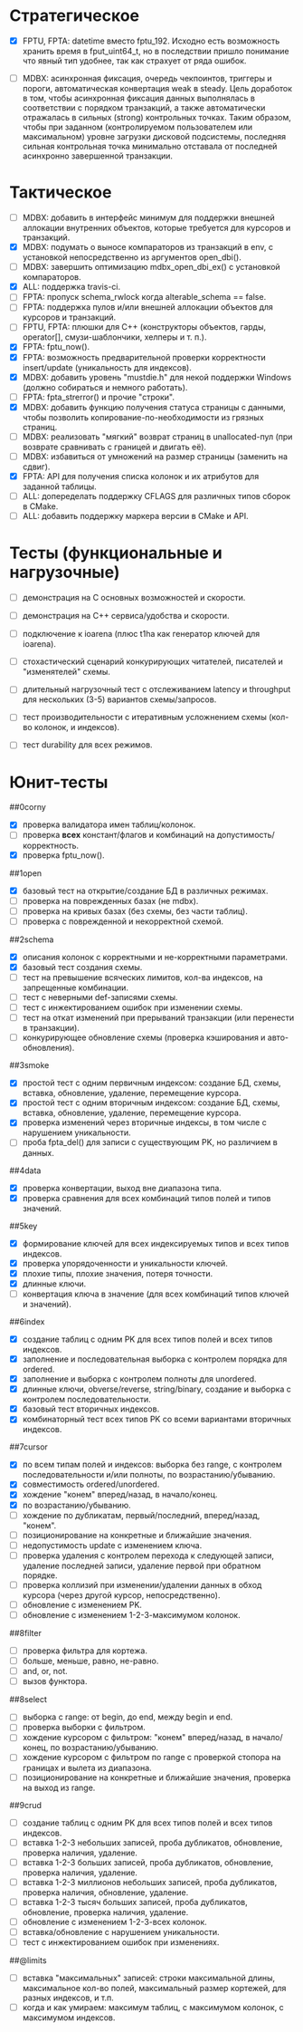 Стратегическое
==============
- [x] FPTU, FPTA: datetime вместо fptu_192.
      Исходно есть возможность хранить время в fput_uint64_t, но в последствии
      пришло понимание что явный тип удобнее, так как страхует от ряда ошибок.
- [ ] MDBX: асинхронная фиксация, очередь чекпоинтов, триггеры и пороги,
      автоматическая конвертация weak в steady.
      Цель доработок в том, чтобы асинхронная фиксация данных выполнялась
      в соответствии с порядком транзакций, а также автоматически
      отражалась в сильных (strong) контрольных точках. Таким образом,
      чтобы при заданном (контролируемом пользователем или максимальном)
      уровне загрузки дисковой подсистемы, последняя сильная контрольная точка
      минимально отставала от последней асинхронно завершенной транзакции.


Тактическое
===========
- [ ] MDBX: добавить в интерфейс минимум для поддержки внешней аллокации
      внутренних объектов, которые требуется для курсоров и транзакций.
- [x] MDBX: подумать о выносе компараторов из транзакций в env,
      с установкой непосредственно из аргументов open_dbi().
- [ ] MDBX: завершить оптимизацию mdbx_open_dbi_ex() с установкой компараторов.
- [x] ALL: поддержка travis-ci.
- [ ] FPTA: пропуск schema_rwlock когда alterable_schema == false.
- [ ] FPTA: поддержка пулов и/или внешней аллокации объектов для курсоров и транзакций.
- [ ] FPTU, FPTA: плюшки для С++ (конструкторы объектов, гарды, operator[], смузи-шаблончики, хелперы и т. п.).
- [x] FPTA: fptu_now().
- [x] FPTA: возможность предварительной проверки корректности insert/update (уникальность для индексов).
- [x] MDBX: добавить уровень "mustdie.h" для некой поддержки Windows (должно собираться и немного работать).
- [ ] FPTA: fpta_strerror() и прочие "строки".
- [x] MDBX: добавить функцию получения статуса страницы с данными, чтобы позволить копирование-по-необходимости из грязных страниц.
- [ ] MDBX: реализовать "мягкий" возврат страниц в unallocated-пул (при возврате сравнивать с границей и двигать её).
- [ ] MDBX: избавиться от умножений на размер страницы (заменить на сдвиг).
- [x] FPTA: API для получения списка колонок и их атрибутов для заданной таблицы.
- [ ] ALL: допеределать поддержку CFLAGS для различных типов сборок в CMake.
- [ ] ALL: добавить поддержку маркера версии в CMake и API.

Тесты (функциональные и нагрузочные)
====================================
- [ ] демонстрация на C основных возможностей и скорости.
- [ ] демонстрация на C++ сервиса/удобства и скорости.
- [ ] подключение к ioarena (плюс t1ha как генератор ключей для ioarena).
- [ ] стохастический сценарий конкурирующих читателей, писателей и "изменятелей" схемы.
- [ ] длительный нагрузочный тест с отслеживанием latency и throughput для нескольких (3-5) вариантов схемы/запросов.
- [ ] тест производительности с итеративным усложнением схемы (кол-во колонок, и индексов).
- [ ] тест durability для всех режимов.


Юнит-тесты
===========

##0corny
- [x] проверка валидатора имен таблиц/колонок.
- [ ] проверка __всех__ констант/флагов и комбинаций на допустимость/корректность.
- [x] проверка fptu_now().

##1open
- [x] базовый тест на открытие/создание БД в различных режимах.
- [ ] проверка на поврежденных базах (не mdbx).
- [ ] проверка на кривых базах (без схемы, без части таблиц).
- [ ] проверка с поврежденной и некорректной схемой.

##2schema
- [x] описания колонок с корректными и не-корректными параметрами.
- [x] базовый тест создания схемы.
- [ ] тест на превышение всяческих лимитов, кол-ва индексов, на запрещенные комбинации.
- [ ] тест с неверными def-записями схемы.
- [ ] тест с инжектированием ошибок при изменении схемы.
- [ ] тест на откат изменений при прерываний транзакции (или перенести в транзакции).
- [ ] конкурирующее обновление схемы (проверка кэширования и авто-обновления).

##3smoke
- [x] простой тест с одним первичным индексом: создание БД, схемы, вставка, обновление, удаление, перемещение курсора.
- [x] простой тест с одним вторичным индексом: создание БД, схемы, вставка, обновление, удаление, перемещение курсора.
- [x] проверка изменений через вторичные индексы, в том числе с нарушением уникальности.
- [ ] проба fpta_del() для записи с существующим PK, но различием в данных.

##4data
- [x] проверка конвертации, выход вне диапазона типа.
- [x] проверка сравнения для всех комбинаций типов полей и типов значений.

##5key
- [x] формирование ключей для всех индексируемых типов и всех типов индексов.
- [x] проверка упорядоченности и уникальности ключей.
- [x] плохие типы, плохие значения, потеря точности.
- [x] длинные ключи.
- [ ] конвертация ключа в значение (для всех комбинаций типов ключей и значений).

##6index
- [x] создание таблиц с одним PK для всех типов полей и всех типов индексов.
- [x] заполнение и последовательная выборка с контролем порядка для ordered.
- [x] заполнение и выборка с контролем полноты для unordered.
- [x] длинные ключи, obverse/reverse, string/binary, создание и выборка с контролем последовательности.
- [x] базовый тест вторичных индексов.
- [x] комбинаторный тест всех типов PK со всеми вариантами вторичных индексов.

##7cursor
- [x] по всем типам полей и индексов: выборка без range, с контролем последовательности и/или полноты, по возрастанию/убыванию.
- [x] совместимость ordered/unordered.
- [x] хождение "конем" вперед/назад, в начало/конец.
- [x] по возрастанию/убыванию.
- [ ] хождение по дубликатам, первый/последний, вперед/назад, "конем".
- [ ] позиционирование на конкретные и ближайшие значения.
- [ ] недопустимость update с изменением ключа.
- [ ] проверка удаления с контролем перехода к следующей записи, удаление последней записи, удаление первой при обратном порядке.
- [ ] проверка коллизий при изменении/удалении данных в обход курсора (через другой курсор, непосредственно).
- [ ] обновление с изменением PK.
- [ ] обновление с изменением 1-2-3-максимумом колонок.

##8filter
- [ ] проверка фильтра для кортежа.
- [ ] больше, меньше, равно, не-равно.
- [ ] and, or, not.
- [ ] вызов функтора.

##8select
- [ ] выборка с range: от begin, до end, между begin и end.
- [ ] проверка выборки с фильтром.
- [ ] хождение курсором с фильтром: "конем" вперед/назад, в начало/конец, по возрастанию/убыванию.
- [ ] хождение курсором с фильтром по range с проверкой стопора на границах и вылета из диапазона.
- [ ] позиционирование на конкретные и ближайшие значения, проверка на выход из range.

##9crud
- [ ] создание таблиц с одним PK для всех типов полей и всех типов индексов.
- [ ] вставка 1-2-3 небольших записей, проба дубликатов, обновление, проверка наличия, удаление.
- [ ] вставка 1-2-3 больших записей, проба дубликатов, обновление, проверка наличия, удаление.
- [ ] вставка 1-2-3 миллионов небольших записей, проба дубликатов, проверка наличия, обновление, удаление.
- [ ] вставка 1-2-3 тысяч больших записей, проба дубликатов, обновление, проверка наличия, удаление.
- [ ] обновление с изменением 1-2-3-всех колонок.
- [ ] вставка/обновление с нарушением уникальности.
- [ ] тест с инжектированием ошибок при изменениях.

##@limits
- [ ] вставка "максимальных" записей: строки максимальной длины, максимальное кол-во полей, максимальный размер кортежей, для разных индексов, и т.п.
- [ ] когда и как умираем: максимум таблиц, с максимумом колонок, с максимумом индексов.

